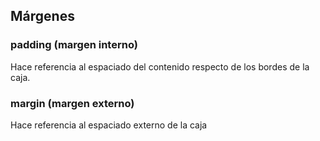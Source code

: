 ## Márgenes

### padding (margen interno)
Hace referencia al espaciado del contenido respecto de los bordes de la caja. 

### margin (margen externo)
Hace referencia al espaciado externo de la caja